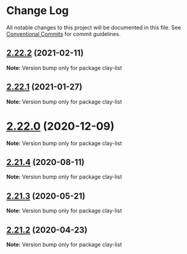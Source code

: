 # Change Log

All notable changes to this project will be documented in this file.
See [Conventional Commits](https://conventionalcommits.org) for commit guidelines.

## [2.22.2](https://github.com/liferay/clay/tree/master/packages/clay-list-group/compare/v2.22.1...v2.22.2) (2021-02-11)

**Note:** Version bump only for package clay-list





## [2.22.1](https://github.com/liferay/clay/tree/master/packages/clay-list-group/compare/v2.22.0...v2.22.1) (2021-01-27)

**Note:** Version bump only for package clay-list





# [2.22.0](https://github.com/liferay/clay/tree/master/packages/clay-list-group/compare/v2.21.5...v2.22.0) (2020-12-09)

**Note:** Version bump only for package clay-list





## [2.21.4](https://github.com/liferay/clay/tree/master/packages/clay-list-group/compare/v2.21.3...v2.21.4) (2020-08-11)

**Note:** Version bump only for package clay-list





## [2.21.3](https://github.com/liferay/clay/tree/master/packages/clay-list-group/compare/v2.21.2...v2.21.3) (2020-05-21)

**Note:** Version bump only for package clay-list





## [2.21.2](https://github.com/liferay/clay/tree/master/packages/clay-list-group/compare/v2.21.1...v2.21.2) (2020-04-23)

**Note:** Version bump only for package clay-list
